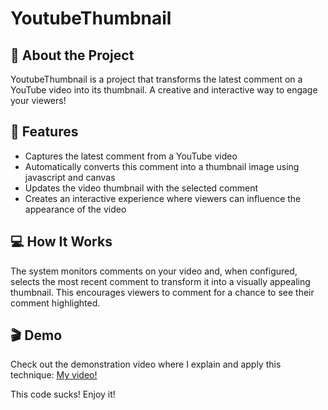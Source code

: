 # YoutubeThumbnail

## 📝 About the Project

YoutubeThumbnail is a project that transforms the latest comment on a YouTube video into its thumbnail. A creative and interactive way to engage your viewers!

## 🚀 Features

- Captures the latest comment from a YouTube video
- Automatically converts this comment into a thumbnail image using javascript and canvas
- Updates the video thumbnail with the selected comment
- Creates an interactive experience where viewers can influence the appearance of the video

## 💻 How It Works

The system monitors comments on your video and, when configured, selects the most recent comment to transform it into a visually appealing thumbnail. This encourages viewers to comment for a chance to see their comment highlighted.

## 🎬 Demo

Check out the demonstration video where I explain and apply this technique:
[My video!](https://www.youtube.com/watch?v=RcBNKG2X6jU)

This code sucks! Enjoy it!
